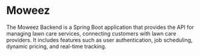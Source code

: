 # Moweez
The Moweez Backend is a Spring Boot application that provides the API for managing lawn care services, connecting customers with lawn care providers. It includes features such as user authentication, job scheduling, dynamic pricing, and real-time tracking.
